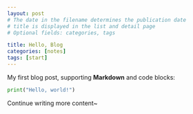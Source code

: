 ```yaml
---
layout: post
# The date in the filename determines the publication date
# title is displayed in the list and detail page
# Optional fields: categories, tags

title: Hello, Blog
categories: [notes]
tags: [start]
---
```


My first blog post, supporting **Markdown** and code blocks:

```python
print("Hello, world!")
```

Continue writing more content~
